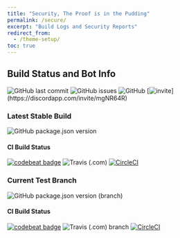 ```yaml
---
title: "Security, The Proof is in the Pudding"
permalink: /secure/
excerpt: "Build Logs and Security Reports"
redirect_from:
  - /theme-setup/
toc: true
---
```


## Build Status and Bot Info

![GitHub last commit](https://img.shields.io/github/last-commit/ZyC0R3/Rita.svg)
![GitHub issues](https://img.shields.io/github/issues-raw/ZyC0R3/Rita.svg)
![GitHub](https://img.shields.io/github/license/ZyC0R3/Rita.svg)
[![invite](https://img.shields.io/badge/Discord_Support-JOIN-7289DA.svg?)](https://discordapp.com/invite/mgNR64R)

### Latest Stable Build
![GitHub package.json version](https://img.shields.io/github/package-json/v/ZyC0R3/Rita?label=Stable%20Version)

#### CI Build Status
[![codebeat badge](https://codebeat.co/badges/da556d1a-7025-4f94-b988-a8dc19d89d32)](https://codebeat.co/projects/github-com-zyc0r3-rita-master)
![Travis (.com)](https://img.shields.io/travis/com/ZyC0R3/Rita?label=TravisCI)
[![CircleCI](https://circleci.com/gh/ZyC0R3/Rita/tree/master.svg?style=svg)](https://circleci.com/gh/ZyC0R3/Rita/tree/master)

### Current Test Branch
![GitHub package.json version (branch)](https://img.shields.io/github/package-json/v/ZyC0R3/Rita/test-branch?label=Test%20Version)

#### CI Build Status
[![codebeat badge](https://codebeat.co/badges/13d8e66a-c92e-4a01-8c06-3a823283a84b)](https://codebeat.co/projects/github-com-zyc0r3-rita-test-branch)
![Travis (.com) branch](https://img.shields.io/travis/com/ZyC0R3/Rita/test-branch?label=TravisCI)
[![CircleCI](https://circleci.com/gh/ZyC0R3/Rita/tree/test-branch.svg?style=svg)](https://circleci.com/gh/ZyC0R3/Rita/tree/test-branch)
